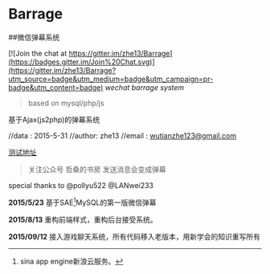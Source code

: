 # Barrage
##微信弹幕系统

[![Join the chat at https://gitter.im/zhe13/Barrage](https://badges.gitter.im/Join%20Chat.svg)](https://gitter.im/zhe13/Barrage?utm_source=badge&utm_medium=badge&utm_campaign=pr-badge&utm_content=badge)
*wechat barrage system*
>based on mysql/php/js

基于Ajax(js2php)的弹幕系统

//data	:	2015-5-31
//author:	zhe13
//email	:	wutianzhe123@gmail.com

[测试地址](http://2.iriswithmayday.sinaapp.com/wxBarrage/index.html#)

>关注公众号 哲桑的书房 发送消息会变成弹幕

special thanks to 
@pollyu522 
@LANwei233

**2015/5/23**
基于SAE[^sae]MySQL的第一版微信弹幕
[^sae]:sina app engine新浪云服务。

**2015/8/13**
重构前端样式，重构后台接受系统。


**2015/09/12**
接入游戏聊天系统，所有代码移入老版本，用新学会的知识重写所有

